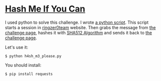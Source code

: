 # [Hash Me If You Can](http://ringzer0team.com/challenges/13)

I used python to solve this challenge. I wrote [a python script](https://github.com/alirezaomidi/ctf/blob/master/ringzer0team/coding-challenges/hash-me-if-you-can/code.py). This script starts a session in [ringzer0team](http://ringzer0team.com) website. Then grabs the message from [the challenge page](http://ringzer0team.com/challenges/13), hashes it with [SHA512 Algorithm](https://en.wikipedia.org/wiki/SHA-2) and sends it back to [the challenge page](http://ringzer0team.com/challenges/13).

Let's use it:

```
$ python h4sh_m3_please.py
```


You should install:

```
$ pip install requests
```
